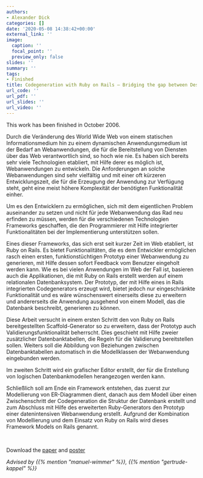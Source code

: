 ```yaml
---
authors:
- Alexander Dick
categories: []
date: '2020-05-08 14:38:42+00:00'
external_link: ''
image:
  caption: ''
  focal_point: ''
  preview_only: false
slides: ''
summary: ''
tags:
- Finished
title: Codegeneration with Ruby on Rails – Bridging the gap between Design and Implementation
url_code: ''
url_pdf: ''
url_slides: ''
url_video: ''
---
```


This work has been finished in October 2006.

Durch die Veränderung des World Wide Web von einem statischen Informationsmedium hin zu einem dynamischen Anwendungsmedium ist der Bedarf an Webanwendungen, die für die Bereitstellung von Diensten über das Web verantwortlich sind, so hoch wie nie. Es haben sich bereits sehr viele Technologien etabliert, mit Hilfe derer es möglich ist, Webanwendungen zu entwickeln. Die Anforderungen an solche Webanwendungen sind sehr vielfältig und mit einer oft kürzeren Entwicklungszeit, die für die Erzeugung der Anwendung zur Verfügung steht, geht eine meist höhere Komplexität der benötigten Funktionalität einher.

Um es den Entwicklern zu ermöglichen, sich mit dem eigentlichen Problem auseinander zu setzen und nicht für jede Webanwendung das Rad neu erfinden zu müssen, werden für die verschiedenen Technologien Frameworks geschaffen, die den Programmierer mit Hilfe integrierter Funktionalitäten bei der Implementierung unterstützen sollen.

Eines dieser Frameworks, das sich erst seit kurzer Zeit im Web etabliert, ist Ruby on Rails. Es bietet Funktionalitäten, die es dem Entwickler ermöglichen rasch einen ersten, funktionstüchtigen Prototyp einer Webanwendung zu generieren, mit Hilfe dessen sofort Feedback vom Benutzer eingeholt werden kann. Wie es bei vielen Anwendungen im Web der Fall ist, basieren auch die Applikationen, die mit Ruby on Rails erstellt werden auf einem relationalen Datenbanksystem. Der Prototyp, der mit Hilfe eines in Rails integrierten Codegenerators erzeugt wird, bietet jedoch nur eingeschränkte Funktionalität und es wäre wünschenswert einerseits diese zu erweitern und andererseits die Anwendung ausgehend von einem Modell, das die Datenbank beschreibt, generieren zu können.

Diese Arbeit versucht in einem ersten Schritt den von Ruby on Rails bereitgestellten Scaffold-Generator so zu erweitern, dass der Prototyp auch Validierungsfunktionalität beherrscht. Dies geschieht mit Hilfe zweier zusätzlicher Datenbanktabellen, die Regeln für die Validierung bereitstellen sollen. Weiters soll die Abbildung von Beziehungen zwischen Datenbanktabellen automatisch in die Modellklassen der Webanwendung eingebunden werden.

Im zweiten Schritt wird ein grafischer Editor erstellt, der für die Erstellung von logischen Datenbankmodellen herangezogen werden kann.

Schließlich soll am Ende ein Framework entstehen, das zuerst zur Modellierung von ER-Diagrammen dient, danach aus dem Modell über einen Zwischenschritt der Codegeneration die Struktur der Datenbank erstellt und zum Abschluss mit Hilfe des erweiterten Ruby-Generators den Prototyp einer datenintensiven Webanwendung erstellt. Aufgrund der Kombination von Modellierung und dem Einsatz von Ruby on Rails wird dieses Framework Models on Rails genannt.

&nbsp;

 Download the [paper](https://www.big.tuwien.ac.at/app/uploads/2016/10/Dick_paper.pdf) and [poster](https://www.big.tuwien.ac.at/app/uploads/2016/10/Dick_poster.pdf)

*Advised by {{% mention "manuel-wimmer" %}}, {{% mention "gertrude-kappel" %}}*